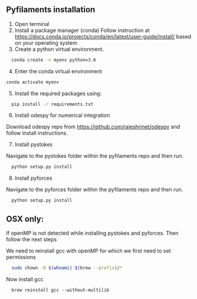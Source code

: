 Pyfilaments installation
---
1. Open terminal
2. Install a package manager (conda)
  Follow instruction at https://docs.conda.io/projects/conda/en/latest/user-guide/install/ based on your operating system
3. Create a python virtual environment.

```bash
  conda create -n myenv python=3.6
```
4. Enter the conda virtual environment

```bash
conda activate myenv 
```
5. Install the required packages using:

```bash
  pip install -r requirements.txt
```
6. Install odespy for numerical integration

Download odespy repo from https://github.com/rajeshrinet/odespy and follow install instructions.

7. Install pystokes

Navigate to the pystokes folder within the pyfilaments repo and then run.
```bash
  python setup.py install
```
8. Install pyforces

Navigate to the pyforces folder within the pyfilaments repo and then run.
```bash
  python setup.py install
```

## OSX only: 
If openMP is not detected while installing pystokes and pyforces. Then follow the next steps

We need to reinstall gcc with openMP for which we first need to set permissions
```bash
  sudo chown -R $(whoami) $(brew --prefix)/*
```
Now install gcc
```
  brew reinstall gcc --without-multilib
```





